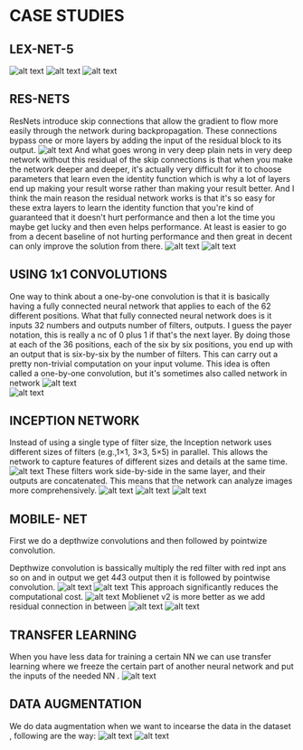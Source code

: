 # CASE STUDIES

## LEX-NET-5

![alt text](Images/image-9.png)
![alt text](Images/image-10.png)
![alt text](Images/image-11.png)

## RES-NETS

ResNets introduce skip connections that allow the gradient to flow more easily through the network during backpropagation. These connections bypass one or more layers by adding the input of the residual block to its output.
![alt text](Images/image-12.png)
And what goes wrong in very deep plain nets in very deep network without this residual of the skip connections is that when you make the network deeper and deeper, it's actually very difficult for it to choose parameters that learn even the identity function which is why a lot of layers end up making your result worse rather than making your result better. And I think the main reason the residual network works is that it's so easy for these extra layers to learn the identity function that you're kind of guaranteed that it doesn't hurt performance and then a lot the time you maybe get lucky and then even helps performance. At least is easier to go from a decent baseline of not hurting performance and then great in decent can only improve the solution from there.
![alt text](Images/image-13.png)
![alt text](Images/image-14.png)

## USING 1x1 CONVOLUTIONS

One way to think about a one-by-one convolution is that it is basically having a fully connected neural network that applies to each of the 62 different positions. What that fully connected neural network does is it inputs 32 numbers and outputs number of filters, outputs. I guess the payer notation, this is really a nc of 0 plus 1 if that's the next layer. By doing those at each of the 36 positions, each of the six by six positions, you end up with an output that is six-by-six by the number of filters. This can carry out a pretty non-trivial computation on your input volume. This idea is often called a one-by-one convolution, but it's sometimes also called network in network
![alt text](Images/image-15.png)  
![alt text](Images/image-16.png)

## INCEPTION NETWORK

Instead of using a single type of filter size, the Inception network uses different sizes of filters (e.g.,1×1, 3×3, 5×5) in parallel. This allows the network to capture features of different sizes and details at the same time.
![alt text](Images/image-17.png)
These filters work side-by-side in the same layer, and their outputs are concatenated. This means that the network can analyze images more comprehensively.
![alt text](Images/image-18.png)
![alt text](Images/image-19.png)
![alt text](Images/image-20.png)

## MOBILE- NET

First we do a depthwize convolutions and then followed by pointwize convolution.

Depthwize convolution is bassically multiply the red filter with red inpt ans so on and in output we get 4*4*3 output then it is followed by pointwise convolution.
![alt text](Images/image-21.png)
![alt text](Images/image-22.png)
This approach significantly reduces the computational cost.
![alt text](Images/image-23.png)
Moblienet v2 is more better as we add residual connection in between
![alt text](Images/image-24.png)
![alt text](Images/image-25.png)

## TRANSFER LEARNING

When you have less data for training a certain NN we can use transfer learning where we freeze the certain part of another neural network and put the inputs of the needed NN .
![alt text](Images/image-26.png)

## DATA AUGMENTATION

We do data augmentation when we want to incearse the data in the dataset , following are the way:
![alt text](Images/image-27.png)
![alt text](Images/image-28.png)
